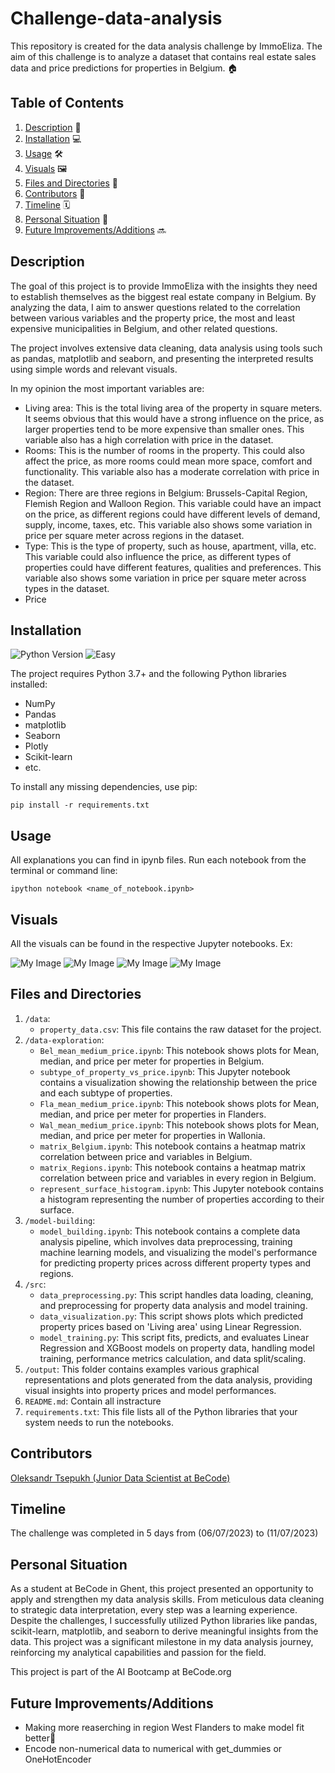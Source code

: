 # Challenge-data-analysis
This repository is created for the data analysis challenge by ImmoEliza. The aim of this challenge is to analyze a dataset that contains real estate sales data and price predictions for properties in Belgium. 🏠

## Table of Contents
1. [Description](#description) 📄
2. [Installation](#installation) 💻
3. [Usage](#usage) 🛠️
4. [Visuals](#visuals) 🖼️
5. [Files and Directories](#fils) 📂
6. [Contributors](#contributors) 👥
7. [Timeline](#timeline) 🗓️
8. [Personal Situation](#personal_situation) 🛂
9. [Future Improvements/Additions](#futuree) 🔜


<a name="description"></a>
## Description

The goal of this project is to provide ImmoEliza with the insights they need to establish themselves as the biggest real estate company in Belgium. By analyzing the data, I aim to answer questions related to the correlation between various variables and the property price, the most and least expensive municipalities in Belgium, and other related questions.

The project involves extensive data cleaning, data analysis using tools such as pandas, matplotlib and seaborn, and presenting the interpreted results using simple words and relevant visuals.

In my opinion the most important variables are:
- Living area: This is the total living area of the property in square meters. It seems obvious that this would have a strong influence on the price, as larger properties tend to be more expensive than smaller ones. This variable also has a high correlation with price in the dataset.
- Rooms: This is the number of rooms in the property. This could also affect the price, as more rooms could mean more space, comfort and functionality. This variable also has a moderate correlation with price in the dataset.
- Region: There are three regions in Belgium: Brussels-Capital Region, Flemish Region and Walloon Region. This variable could have an impact on the price, as different regions could have different levels of demand, supply, income, taxes, etc. This variable also shows some variation in price per square meter across regions in the dataset.
- Type: This is the type of property, such as house, apartment, villa, etc. This variable could also influence the price, as different types of properties could have different features, qualities and preferences. This variable also shows some variation in price per square meter across types in the dataset.
- Price


<a name="installation"></a>
## Installation

![Python Version](https://img.shields.io/badge/Python-3.xx-orange) ![Easy](https://img.shields.io/badge/Easy-for_you-green)


The project requires Python 3.7+ and the following Python libraries installed:

- NumPy
- Pandas
- matplotlib
- Seaborn
- Plotly
- Scikit-learn
- etc.

To install any missing dependencies, use pip:

```pip install -r requirements.txt```

<a name="usage"></a>
## Usage

All explanations you can find in ipynb files. Run each notebook from the terminal or command line:

```ipython notebook <name_of_notebook.ipynb>```

<a name="visuals"></a>
## Visuals

All the visuals can be found in the respective Jupyter notebooks. Ex:

![My Image](output/output.png)
![My Image](output/newplot.png)
![My Image](output/predict.png)
![My Image](output/predict2.png)

<a name="fils"></a>
## Files and Directories

1. `/data`:
    - `property_data.csv`: This file contains the raw dataset for the project. 
2. `/data-exploration`:
    - `Bel_mean_medium_price.ipynb`: This notebook shows plots for Mean, median, and price per meter for properties in Belgium. 
    - `subtype_of_property_vs_price.ipynb`: This Jupyter notebook contains a visualization showing the relationship between the price and each subtype of properties.
    - `Fla_mean_medium_price.ipynb`: This notebook shows plots for Mean, median, and price per meter for properties in Flanders.
    - `Wal_mean_medium_price.ipynb`: This notebook shows plots for Mean, median, and price per meter for properties in Wallonia.  
    - `matrix_Belgium.ipynb`: This notebook contains a heatmap matrix correlation between price and variables in Belgium.
    - `matrix_Regions.ipynb`: This notebook contains a heatmap matrix correlation between price and variables in every region in Belgium.  
    - `represent_surface_histogram.ipynb`: This Jupyter notebook contains a histogram representing the number of properties according to their surface.
3. `/model-building`:
    - `model_building.ipynb`: This notebook contains a complete data analysis pipeline, which involves data preprocessing, training machine learning models, and visualizing the model's performance for predicting property prices across different property types and regions.
4. `/src`:
    - `data_preprocessing.py`: This script handles data loading, cleaning, and preprocessing for property data analysis and model training.
    - `data_visualization.py`: This script shows plots which predicted property prices based on 'Living area' using Linear Regression.
    - `model_training.py`: This script fits, predicts, and evaluates Linear Regression and XGBoost models on property data, handling model training, performance metrics calculation, and data split/scaling.
5. `/output`: This folder contains examples various graphical representations and plots generated from the data analysis, providing visual insights into property prices and model performances.
6. `README.md`: Contain all instracture
6. `requirements.txt`: This file lists all of the Python libraries that your system needs to run the notebooks.


<a name="contributors"></a>
## Contributors

[Oleksandr Tsepukh (Junior Data Scientist at BeCode)](https://www.linkedin.com/in/oleksandr-tsepukh-ba4985279)

<a name="timeline"></a>
## Timeline

The challenge was completed in 5 days from (06/07/2023) to (11/07/2023)

<a name="personal_situation"></a>
## Personal Situation

As a student at BeCode in Ghent, this project presented an opportunity to apply and strengthen my data analysis skills. From meticulous data cleaning to strategic data interpretation, every step was a learning experience. Despite the challenges, I successfully utilized Python libraries like pandas, scikit-learn, matplotlib, and seaborn to derive meaningful insights from the data. This project was a significant milestone in my data analysis journey, reinforcing my analytical capabilities and passion for the field.

This project is part of the AI Bootcamp at BeCode.org

<a name="futuree"></a>
## Future Improvements/Additions 

- Making more reaserching in region West Flanders to make model fit better🥴
- Encode non-numerical data to numerical with get_dummies or OneHotEncoder
